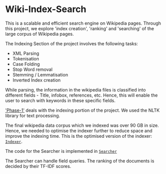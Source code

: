 # Wiki-Index-Search

This is a scalable and efficient search engine on Wikipedia pages. Through this project, we explore 'index creation', 'ranking' and 'searching' of the large corpus of Wikipedia pages.


The Indexing Section of the project involves the following tasks:

- XML Parsing
- Tokenisation
- Case Folding
- Stop Word removal
- Stemming / Lemmatisation
- Inverted Index creation

While parsing, the information in the wikipedia files is classified into different fields - Title, infobox, references, etc. Hence, this will enable the user to search with keywords in these specific fields.

['Phase-1'](./Phase%201/) deals with the indexing portion of the project. We used the NLTK library for text processing. 

The final wikipedia data corpus which we indexed was over 90 GB in size. Hence, we needed to optimise the indexer further to reduce space and improve the indexing time. This is the optimised version of the indexer: [`Indexer`](./Phase%202/Indexer.py).

The code for the Searcher is implemented in [`Searcher`](./Search.py)

The Searcher can handle field queries. The ranking of the documents is decided by their TF-IDF scores.